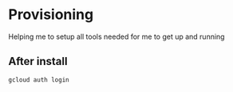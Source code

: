 Provisioning
====

Helping me to setup all tools needed for me to get up and running

After install
------

```bash
gcloud auth login
```
